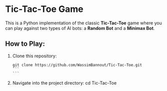 # Tic-Tac-Toe Game

This is a Python implementation of the classic **Tic-Tac-Toe** game where you can play against two types of AI bots: a **Random Bot** and a **Minimax Bot**.

## How to Play:
1. Clone this repository:
   ````
   git clone https://github.com/WassimBannout/Tic-Tac-Toe.git
   ```
   ```
2. Navigate into the project directory:
   cd Tic-Tac-Toe
```
